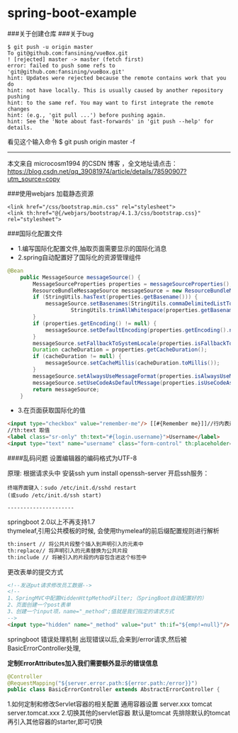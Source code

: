 # spring-boot-example
###关于创建仓库
###关于bug
```
$ git push -u origin master 
To git@github.com:fansining/vueBox.git 
! [rejected] master -> master (fetch first) 
error: failed to push some refs to 'git@github.com:fansining/vueBox.git' 
hint: Updates were rejected because the remote contains work that you do 
hint: not have locally. This is usually caused by another repository pushing 
hint: to the same ref. You may want to first integrate the remote changes 
hint: (e.g., 'git pull ...') before pushing again. 
hint: See the 'Note about fast-forwards' in 'git push --help' for details.
```
看见这个输入命令 $ git push origin master -f

---------------------

本文来自 microcosm1994 的CSDN 博客 ，全文地址请点击：https://blog.csdn.net/qq_39081974/article/details/78590907?utm_source=copy 

###使用webjars 加载静态资源
```
<link href="/css/bootstrap.min.css" rel="stylesheet">
<link th:href="@{/webjars/bootstrap/4.1.3/css/bootstrap.css}" rel="stylesheet">
 ```      
###国际化配置文件
* 1.编写国际化配置文件,抽取页面需要显示的国际化消息
* 2.spring自动配置好了国际化的资源管理组件
```java
@Bean
	public MessageSource messageSource() {
		MessageSourceProperties properties = messageSourceProperties();
		ResourceBundleMessageSource messageSource = new ResourceBundleMessageSource();
		if (StringUtils.hasText(properties.getBasename())) {
			messageSource.setBasenames(StringUtils.commaDelimitedListToStringArray(
					StringUtils.trimAllWhitespace(properties.getBasename())));
		}
		if (properties.getEncoding() != null) {
			messageSource.setDefaultEncoding(properties.getEncoding().name());
		}
		messageSource.setFallbackToSystemLocale(properties.isFallbackToSystemLocale());
		Duration cacheDuration = properties.getCacheDuration();
		if (cacheDuration != null) {
			messageSource.setCacheMillis(cacheDuration.toMillis());
		}
		messageSource.setAlwaysUseMessageFormat(properties.isAlwaysUseMessageFormat());
		messageSource.setUseCodeAsDefaultMessage(properties.isUseCodeAsDefaultMessage());
		return messageSource;
	}
```
* 3.在页面获取国际化的值
```html
<input type="checkbox" value="remember-me"/> [[#{Remember me}]]//行内表达式
//th:text 取值
<label class="sr-only" th:text="#{login.username}">Username</label>
<input type="text" name="username" class="form-control" th:placeholder="#{login.username}" required="" autofocus="">

```
####乱码问题
设置编辑器的编码格式为UTF-8

原理:
    根据请求头中 
    安装ssh
    yum install openssh-server
    开启ssh服务：
    
    终端界面键入：sudo /etc/init.d/sshd restart
    (或sudo /etc/init.d/ssh start)
    
    ---------------------
springboot 2.0以上不再支持1.7    
thymeleaf,引用公共模板的时候, 会使用thymeleaf的前后缀配置规则进行解析
```html
th:insert // 将公共片段整个插入到声明引入的元素中
th:replace// 将声明引入的元素替换为公共片段
th:include // 将被引入的片段的内容包含进这个标签中

```
更改表单的提交方式
```html
<!--发送put请求修改员工数据-->
<!--
1、SpringMVC中配置HiddenHttpMethodFilter;（SpringBoot自动配置好的）
2、页面创建一个post表单
3、创建一个input项，name="_method";值就是我们指定的请求方式
-->
<input type="hidden" name="_method" value="put" th:if="${emp!=null}"/>
```
springboot 错误处理机制
出现错误以后,会来到/error请求,然后被BasicErrorController处理,

**定制ErrorAttributes加入我们需要额外显示的错误信息**
```java
@Controller
@RequestMapping("${server.error.path:${error.path:/error}}")
public class BasicErrorController extends AbstractErrorController {

```

1.如何定制和修改Servlet容器的相关配置
通用容器设置
server.xxx
tomcat
server.tomcat.xxx
2.切换其他的servlet容器
默认是tomcat
先排除默认的tomcat
再引入其他容器的starter,即可切换